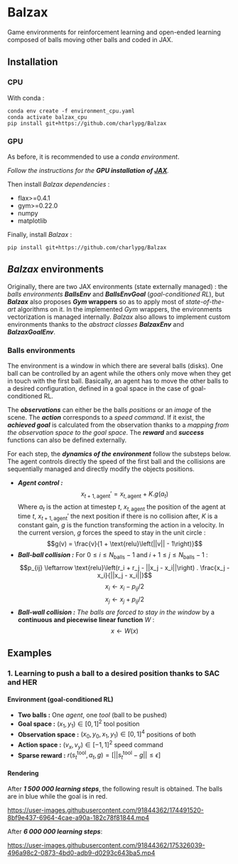 # Balzax
Game environments for reinforcement learning and open-ended learning composed of balls moving other balls and coded in JAX. 

## Installation

### CPU
With conda :
```
conda env create -f environment_cpu.yaml
conda activate balzax_cpu
pip install git+https://github.com/charlypg/Balzax
```

### GPU
As before, it is recommended to use a *conda environment*.

*Follow the instructions for the **GPU installation of [JAX](https://github.com/google/jax)**.*

Then install *Balzax dependencies* : 
- flax>=0.4.1
- gym>=0.22.0
- numpy
- matplotlib

Finally, install *Balzax* :
```
pip install git+https://github.com/charlypg/Balzax
```


## *Balzax* environments
Originally, there are two JAX environments (state externally managed) : the *balls environments* ***BallsEnv*** and ***BallsEnvGoal*** (*goal-conditioned RL*), but ***Balzax*** also proposes ***Gym* wrappers** so as to apply most of *state-of-the-art* algorithms on it. In the implemented *Gym* wrappers, the environments vectorization is managed internally. *Balzax* also allows to implement custom environments thanks to the *abstract classes* ***BalzaxEnv*** and ***BalzaxGoalEnv***. 

### Balls environments 

The environment is a window in which there are several balls (disks). One ball can be controlled by an agent while the others only move when they get in touch with the first ball. Basically, an agent has to move the other balls to a desired configuration, defined in a goal space in the case of goal-conditioned RL. 

The ***observations*** can either be the balls *positions* or an *image* of the scene. The ***action*** corresponds to a *speed command*. If it exist, the ***achieved goal*** is calculated from the observation thanks to a *mapping from the observation space to the goal space*. The ***reward*** and ***success*** functions can also be defined externally.

For each step, the ***dynamics of the environment*** follow the substeps below. The agent controls directly the speed of the first ball and the collisions are sequentially managed and directly modify the objects positions.

- ***Agent control :*** $$x_{t+1, \text{agent}}' = x_{t, \text{agent}} + K . g(a_t)$$ Where $a_t$ is the action at timestep $t$, $x_{t, \text{agent}}$ the position of the agent at time $t$, $x_{t+1, \text{agent}}'$ the next position if there is no collision after, $K$ is a constant gain, $g$ is the function transforming the action in a velocity. In the current version, $g$ forces the speed to stay in the unit circle : $$g(v) = \frac{v}{1 + \text{relu}\left(||v|| - 1\right)}$$
- ***Ball-ball collision :*** For $0 \le i \le N_{\text{balls}}-1$ and $i+1 \le j \le N_{\text{balls}}-1$ : $$p_{ij} \leftarrow \text{relu}\left(r_i + r_j - ||x_j - x_i||\right) . \frac{x_j - x_i}{||x_j - x_i||}$$ $$x_i \leftarrow x_i - p_{ij}/2$$ $$x_j \leftarrow x_j + p_{ij}/2$$
- ***Ball-wall collision :*** *The balls are forced to stay in the window* by a **continuous and piecewise linear function** $W$ : $$x \leftarrow W(x)$$

## Examples

### 1. Learning to push a ball to a desired position thanks to SAC and HER

#### Environment (goal-conditioned RL)
- **Two balls :** One *agent*, one *tool* (ball to be pushed)
- **Goal space :** $(x_1,y_1) \in [0, 1]^2$ tool position
- **Observation space :** $(x_0, y_0, x_1,y_1) \in [0, 1]^4$ positions of both
- **Action space :** $(v_x, v_y) \in [-1, 1]^2$ speed command
- **Sparse reward :** $r(s_t^{\text{tool}}, a_t, g) = \left[ || s_t^{\text{tool}} - g || \le \epsilon  \right]$

#### Rendering

After ***1 500 000 learning steps***, the following result is obtained. The balls are in blue while the goal is in red.

https://user-images.githubusercontent.com/91844362/174491520-8bf9e437-6964-4cae-a90a-182c78f81844.mp4


After ***6 000 000 learning steps***:

https://user-images.githubusercontent.com/91844362/175326039-496a98c2-0873-4bd0-adb9-d0293c643ba5.mp4
